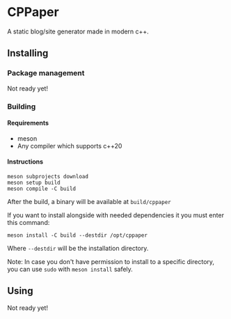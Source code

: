 # CPPaper

A static blog/site generator made in modern c++.

## Installing

### Package management

Not ready yet!

### Building

#### Requirements

- meson
- Any compiler which supports c++20

#### Instructions

```
meson subprojects download
meson setup build
meson compile -C build
```

After the build, a binary will be available at `build/cppaper`

If you want to install alongside with needed dependencies it you must enter this command:

`meson install -C build --destdir /opt/cppaper`

Where `--destdir` will be the installation directory.

Note: In case you don't have permission to install to a specific directory, you can use `sudo` with `meson install` safely.

## Using

Not ready yet!
